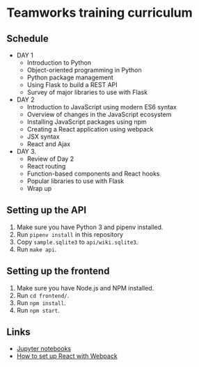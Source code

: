 # Teamworks training curriculum

## Schedule

* DAY 1
  * Introduction to Python
  * Object-oriented programming in Python
  * Python package management
  * Using Flask to build a REST API
  * Survey of major libraries to use with Flask
* DAY 2
  * Introduction to JavaScript using modern ES6 syntax	
  * Overview of changes in the JavaScript ecosystem
  * Installing JavaScript packages using npm
  * Creating a React application using webpack
  * JSX syntax
  * React and Ajax
* DAY 3.
  * Review of Day 2
  * React routing
  * Function-based components and React hooks
  * Popular libraries to use with Flask
  * Wrap up

## Setting up the API

1. Make sure you have Python 3 and pipenv installed.
2. Run `pipenv install` in this repository
3. Copy `sample.sqlite3` to `api/wiki.sqlite3`.
4. Run `make api`.

## Setting up the frontend

1. Make sure you have Node.js and NPM installed.
2. Run `cd frontend/`.
3. Run `npm install`.
4. Run `npm start`.

## Links

* [Jupyter notebooks](notebooks/)
* [How to set up React with Webpack](https://www.robinwieruch.de/minimal-react-webpack-babel-setup)
